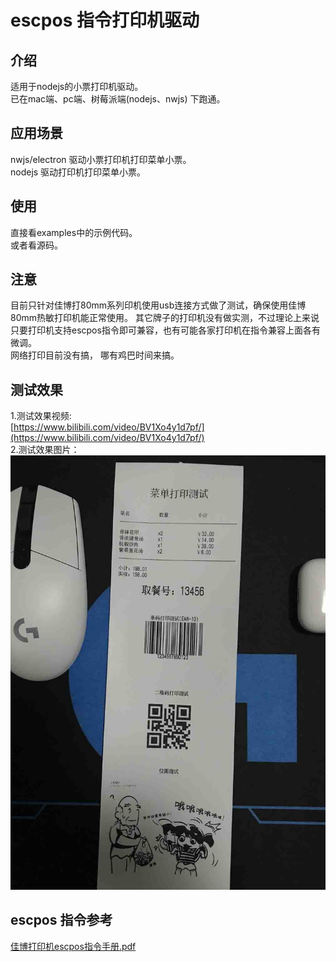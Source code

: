# escpos 指令打印机驱动

## 介绍
适用于nodejs的小票打印机驱动。  
已在mac端、pc端、树莓派端(nodejs、nwjs) 下跑通。  

## 应用场景
nwjs/electron 驱动小票打印机打印菜单小票。   
nodejs 驱动打印机打印菜单小票。   

## 使用
直接看examples中的示例代码。  
或者看源码。  

## 注意
目前只针对佳博打80mm系列印机使用usb连接方式做了测试，确保使用佳博80mm热敏打印机能正常使用。
其它牌子的打印机没有做实测，不过理论上来说只要打印机支持escpos指令即可兼容，也有可能各家打印机在指令兼容上面各有微调。   
网络打印目前没有搞， 哪有鸡巴时间来搞。

## 测试效果
1.测试效果视频:   
 [https://www.bilibili.com/video/BV1Xo4y1d7pf/](https://www.bilibili.com/video/BV1Xo4y1d7pf/)   
2.测试效果图片：   
![图片加载失败](./doc/test.jpg)

## escpos 指令参考
[佳博打印机escpos指令手册.pdf](./doc/佳博票据打印机编程手册ESCv1.0.6.pdf)

